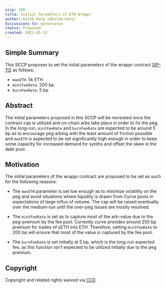 ```yaml
---
sccp: 100
title: Initial Parameters of ETH Wrappr
author: Kaleb Keny (@kaleb-keny)
discussions-to: governance
status: Proposed
created: 2021-05-12
---
```


<!--You can leave these HTML comments in your merged SCCP and delete the visible duplicate text guides, they will not appear and may be helpful to refer to if you edit it again. This is the suggested template for new SCCPs. Note that an SCCP number will be assigned by an editor. When opening a pull request to submit your SCCP, please use an abbreviated title in the filename, `sccp-draft_title_abbrev.md`. The title should be 44 characters or less.-->

## Simple Summary

<!--"If you can't explain it simply, you don't understand it well enough." Provide a simplified and layman-accessible explanation of the SCCP.-->

This SCCP proposes to set the initial parameters of the wrappr contract [SIP-112](https://sips.synthetix.io/sips/sip-112) as follows:
- `maxETH`: 5k ETH
- `mintFeeRate`: 200 bp
- `burnFeeRate`: 5 bp 

## Abstract

<!--A short (~200 word) description of the variable change proposed.-->
The initial parameters proposed in this SCCP will be revisisted once the contract cap is utilized and on-chain arbs take place in order to fix the peg. 
In the long-run, `mintFeeRate` and `burnFeeRate` are expected to be around 5 bp as to encourage peg arbing with the least amount of friction possible and `maxETH` is expected to be set significantly high enough in order to keep some capacity for increased demand for synths and offset the skew in the debt pool.

## Motivation

<!--The motivation is critical for SCCPs that want to update variables within Synthetix. It should clearly explain why the existing variable is not incentive aligned. SCCP submissions without sufficient motivation may be rejected outright.-->

The initial parameters of the wrappr contract are proposed to be set as such for the following reasons:

- The `maxETH` parameter is set low enough as to minimize volatility on the peg and avoid situations where liquidity is drawn from Curve pools in expectations of large influx of volume. The cap will be raised eventually over the medium-run until the over-peg issues are mostly resolved.

- The `mintFeeRate` is set as to capture most of the arb-value due to the peg-premium by the fee pool. Currently curve provides around 250 bp premium for trades of sETH into ETH. Therefore, setting `mintFeeRate` to 200 bp will ensure that  most of the value is captured by the fee pool.

- The `burnFeeRate` is set initially at 5 bp, which is the long-run expected fee, as this function isn't expected to be utilized initially due to the peg premium.

## Copyright

Copyright and related rights waived via [CC0](https://creativecommons.org/publicdomain/zero/1.0/).
